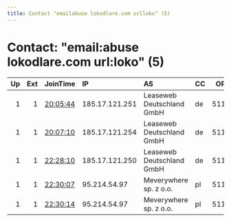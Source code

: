 ```yaml
---
title: Contact "emailabuse lokodlare.com urlloko" (5)
---
```


# Contact: "email:abuse lokodlare.com url:loko" (5)

|   Up |   Ext | JoinTime                                                                                              | IP             | AS                        | CC   |   ORp |   Dirp | OS    | Version   | Nickname        |   eFamMembers |
|-----:|------:|:------------------------------------------------------------------------------------------------------|:---------------|:--------------------------|:-----|------:|-------:|:------|:----------|:----------------|--------------:|
|    1 |     1 | [20:05:44](https://nusenu.github.io/OrNetStats/w/relay/FB1F72EBBAB1EC9BF3DB62D938EFF514BA125FC1.html) | 185.17.121.251 | Leaseweb Deutschland GmbH | de   |  5118 |      0 | Linux | 0.4.6.8   | rusDEXicebeer03 |            46 |
|    1 |     1 | [20:07:10](https://nusenu.github.io/OrNetStats/w/relay/E4A848533B72BCE2004CF4D32A217F109A3EF796.html) | 185.17.121.254 | Leaseweb Deutschland GmbH | de   |  5118 |      0 | Linux | 0.4.6.8   | rusDEXicebeer04 |            46 |
|    1 |     1 | [22:28:10](https://nusenu.github.io/OrNetStats/w/relay/0501011B32C77C3FFE68DC4B3E40FC5D27F9501B.html) | 185.17.121.250 | Leaseweb Deutschland GmbH | de   |  5118 |      0 | Linux | 0.4.6.8   | rusDEXicebeer02 |            46 |
|    1 |     1 | [22:30:07](https://nusenu.github.io/OrNetStats/w/relay/051D27A4EFE2832D5C9DFE5CF58F2448A05B489A.html) | 95.214.54.97   | Meverywhere sp. z o.o.    | pl   |  5118 |      0 | Linux | 0.4.6.8   | mevPLXicebeer01 |            46 |
|    1 |     1 | [22:30:14](https://nusenu.github.io/OrNetStats/w/relay/74BD32109D7B0F2C3C7488EBFBFDDF1A90F9CED6.html) | 95.214.54.97   | Meverywhere sp. z o.o.    | pl   |  5116 |      0 | Linux | 0.4.6.8   | mevPLXicebeer02 |            46 |
